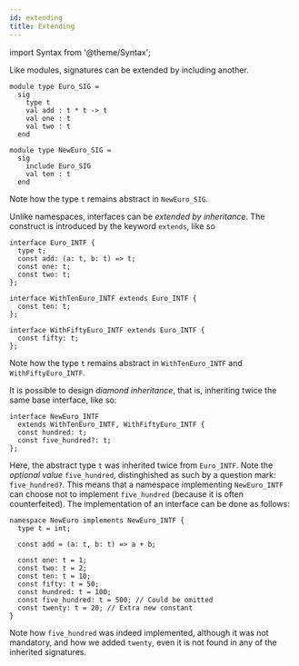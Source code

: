 ```yaml
---
id: extending
title: Extending
---
```


import Syntax from '@theme/Syntax';

<Syntax syntax="cameligo">

Like modules, signatures can be extended by including another.

```cameligo group=sig_including
module type Euro_SIG =
  sig
    type t
    val add : t * t -> t
    val one : t
    val two : t
  end

module type NewEuro_SIG =
  sig
    include Euro_SIG
    val ten : t
  end
```

Note how the type `t` remains abstract in `NewEuro_SIG`.

</Syntax>

<Syntax syntax="jsligo">

Unlike namespaces, interfaces can be *extended by inheritance*. The
construct is introduced by the keyword `extends`, like so

```jsligo group=intf_extending
interface Euro_INTF {
  type t;
  const add: (a: t, b: t) => t;
  const one: t;
  const two: t;
};

interface WithTenEuro_INTF extends Euro_INTF {
  const ten: t;
};

interface WithFiftyEuro_INTF extends Euro_INTF {
  const fifty: t;
};
```

Note how the type `t` remains abstract in `WithTenEuro_INTF` and `WithFiftyEuro_INTF`.

It is possible to design *diamond inheritance*, that is, inheriting
twice the same base interface, like so:

```jsligo group=intf_extending
interface NewEuro_INTF
  extends WithTenEuro_INTF, WithFiftyEuro_INTF {
  const hundred: t;
  const five_hundred?: t;
};
```

Here, the abstract type `t` was inherited twice from `Euro_INTF`. Note
the *optional value* `five_hundred`, distinghished as such by a
question mark: `five_hundred?`. This means that a namespace
implementing `NewEuro_INTF` can choose not to implement `five_hundred`
(because it is often counterfeited). The implementation of an
interface can be done as follows:

```jsligo group=intf_extending
namespace NewEuro implements NewEuro_INTF {
  type t = int;

  const add = (a: t, b: t) => a + b;

  const one: t = 1;
  const two: t = 2;
  const ten: t = 10;
  const fifty: t = 50;
  const hundred: t = 100;
  const five_hundred: t = 500; // Could be omitted
  const twenty: t = 20; // Extra new constant
}
```

Note how `five_hundred` was indeed implemented, although it was not
mandatory, and how we added `twenty`, even it is not found in any of
the inherited signatures.

</Syntax>
